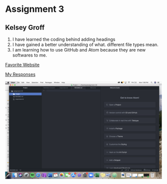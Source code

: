 # Assignment 3 
## Kelsey Groff
1. I have learned the coding behind adding headings
2. I have gained a better understanding of what. different file types mean.
3. I am learning how to use GitHub and Atom because they are new softwares to me.

[Favorite Website](https://www.rei.com)

[My Responses](./responses.txt)


![Screenshot](./images/MART341GroffAssignment3.png)
